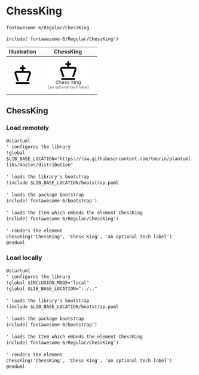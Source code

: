 # ChessKing


```text
fontawesome-6/Regular/ChessKing
```

```text
include('fontawesome-6/Regular/ChessKing')
```



| Illustration | ChessKing |
| :---: | :---: |
| ![illustration for Illustration](../../fontawesome-6/Regular/ChessKing.png) | ![illustration for ChessKing](../../fontawesome-6/Regular/ChessKing.Local.png) |




## ChessKing

### Load remotely
```plantuml
@startuml
' configures the library
!global $LIB_BASE_LOCATION="https://raw.githubusercontent.com/tmorin/plantuml-libs/master/distribution"

' loads the library's bootstrap
!include $LIB_BASE_LOCATION/bootstrap.puml

' loads the package bootstrap
include('fontawesome-6/bootstrap')

' loads the Item which embeds the element ChessKing
include('fontawesome-6/Regular/ChessKing')

' renders the element
ChessKing('ChessKing', 'Chess King', 'an optional tech label')
@enduml
```

### Load locally
```plantuml
@startuml
' configures the library
!global $INCLUSION_MODE="local"
!global $LIB_BASE_LOCATION="../.."

' loads the library's bootstrap
!include $LIB_BASE_LOCATION/bootstrap.puml

' loads the package bootstrap
include('fontawesome-6/bootstrap')

' loads the Item which embeds the element ChessKing
include('fontawesome-6/Regular/ChessKing')

' renders the element
ChessKing('ChessKing', 'Chess King', 'an optional tech label')
@enduml
```

